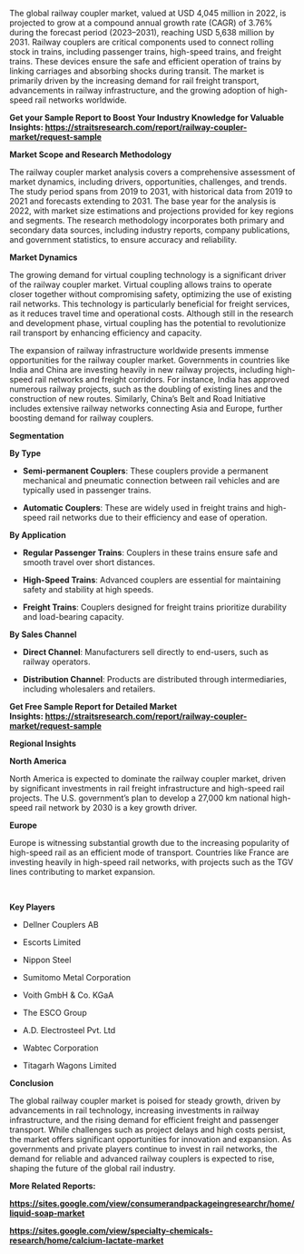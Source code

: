 <p>The global railway coupler market, valued at USD 4,045 million in 2022, is projected to grow at a compound annual growth rate (CAGR) of 3.76% during the forecast period (2023&ndash;2031), reaching USD 5,638 million by 2031. Railway couplers are critical components used to connect rolling stock in trains, including passenger trains, high-speed trains, and freight trains. These devices ensure the safe and efficient operation of trains by linking carriages and absorbing shocks during transit. The market is primarily driven by the increasing demand for rail freight transport, advancements in railway infrastructure, and the growing adoption of high-speed rail networks worldwide.</p>
<p><strong>Get your Sample Report to Boost Your Industry Knowledge for Valuable Insights:&nbsp;<a href="https://straitsresearch.com/report/railway-coupler-market/request-sample">https://straitsresearch.com/report/railway-coupler-market/request-sample</a>&nbsp;</strong></p>
<p><strong>Market Scope and Research Methodology</strong></p>
<p>The railway coupler market analysis covers a comprehensive assessment of market dynamics, including drivers, opportunities, challenges, and trends. The study period spans from 2019 to 2031, with historical data from 2019 to 2021 and forecasts extending to 2031. The base year for the analysis is 2022, with market size estimations and projections provided for key regions and segments. The research methodology incorporates both primary and secondary data sources, including industry reports, company publications, and government statistics, to ensure accuracy and reliability.</p>
<p><strong>Market Dynamics</strong></p>
<p>The growing demand for virtual coupling technology is a significant driver of the railway coupler market. Virtual coupling allows trains to operate closer together without compromising safety, optimizing the use of existing rail networks. This technology is particularly beneficial for freight services, as it reduces travel time and operational costs. Although still in the research and development phase, virtual coupling has the potential to revolutionize rail transport by enhancing efficiency and capacity.</p>
<p>The expansion of railway infrastructure worldwide presents immense opportunities for the railway coupler market. Governments in countries like India and China are investing heavily in new railway projects, including high-speed rail networks and freight corridors. For instance, India has approved numerous railway projects, such as the doubling of existing lines and the construction of new routes. Similarly, China&rsquo;s Belt and Road Initiative includes extensive railway networks connecting Asia and Europe, further boosting demand for railway couplers.</p>
<p><strong>Segmentation</strong></p>
<p><strong>By Type</strong></p>
<ul>
<li>
<p><strong>Semi-permanent Couplers</strong>: These couplers provide a permanent mechanical and pneumatic connection between rail vehicles and are typically used in passenger trains.</p>
</li>
<li>
<p><strong>Automatic Couplers</strong>: These are widely used in freight trains and high-speed rail networks due to their efficiency and ease of operation.</p>
</li>
</ul>
<p><strong>By Application</strong></p>
<ul>
<li>
<p><strong>Regular Passenger Trains</strong>: Couplers in these trains ensure safe and smooth travel over short distances.</p>
</li>
<li>
<p><strong>High-Speed Trains</strong>: Advanced couplers are essential for maintaining safety and stability at high speeds.</p>
</li>
<li>
<p><strong>Freight Trains</strong>: Couplers designed for freight trains prioritize durability and load-bearing capacity.</p>
</li>
</ul>
<p><strong>By Sales Channel</strong></p>
<ul>
<li>
<p><strong>Direct Channel</strong>: Manufacturers sell directly to end-users, such as railway operators.</p>
</li>
<li>
<p><strong>Distribution Channel</strong>: Products are distributed through intermediaries, including wholesalers and retailers.</p>
</li>
</ul>
<p><strong>Get Free Sample Report for Detailed Market Insights:&nbsp;<a href="https://straitsresearch.com/report/railway-coupler-market/request-sample">https://straitsresearch.com/report/railway-coupler-market/request-sample</a>&nbsp;</strong></p>
<p><strong>Regional Insights</strong></p>
<p><strong>North America</strong></p>
<p>North America is expected to dominate the railway coupler market, driven by significant investments in rail freight infrastructure and high-speed rail projects. The U.S. government&rsquo;s plan to develop a 27,000 km national high-speed rail network by 2030 is a key growth driver.</p>
<p><strong>Europe</strong></p>
<p>Europe is witnessing substantial growth due to the increasing popularity of high-speed rail as an efficient mode of transport. Countries like France are investing heavily in high-speed rail networks, with projects such as the TGV lines contributing to market expansion.</p>
<p>&nbsp;</p>
<p><strong>Key Players</strong></p>
<ul>
<li>
<p>Dellner Couplers AB</p>
</li>
<li>
<p>Escorts Limited</p>
</li>
<li>
<p>Nippon Steel</p>
</li>
<li>
<p>Sumitomo Metal Corporation</p>
</li>
<li>
<p>Voith GmbH &amp; Co. KGaA</p>
</li>
<li>
<p>The ESCO Group</p>
</li>
<li>
<p>A.D. Electrosteel Pvt. Ltd</p>
</li>
<li>
<p>Wabtec Corporation</p>
</li>
<li>
<p>Titagarh Wagons Limited</p>
</li>
</ul>
<p><strong>Conclusion</strong></p>
<p>The global railway coupler market is poised for steady growth, driven by advancements in rail technology, increasing investments in railway infrastructure, and the rising demand for efficient freight and passenger transport. While challenges such as project delays and high costs persist, the market offers significant opportunities for innovation and expansion. As governments and private players continue to invest in rail networks, the demand for reliable and advanced railway couplers is expected to rise, shaping the future of the global rail industry.</p>
<p><strong>More Related Reports:&nbsp;</strong></p>
<p><strong><a href="https://sites.google.com/view/consumerandpackageingresearchr/home/liquid-soap-market">https://sites.google.com/view/consumerandpackageingresearchr/home/liquid-soap-market</a></strong></p>
<p><strong><a href="https://sites.google.com/view/specialty-chemicals-research/home/calcium-lactate-market">https://sites.google.com/view/specialty-chemicals-research/home/calcium-lactate-market</a><br /></strong></p>
